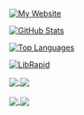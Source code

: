 [![My Website](https://img.shields.io/badge/My%20Website-tobydavis.dev-blue)](https://tobydavis.dev/)

[![GitHub Stats](https://github-readme-stats.vercel.app/api?username=pencilcaseman&show_icons=true&theme=radical)](https://github.com/Pencilcaseman)

[![Top Languages](https://github-readme-stats.vercel.app/api/top-langs/?username=pencilcaseman&theme=radical&style=compact&hide=JavaScript,HTML,CSS,Roff)](https://github.com/Pencilcaseman)

[![LibRapid](https://github-readme-stats.vercel.app/api/pin/?username=pencilcaseman&repo=librapid&theme=radical)](https://github.com/LibRapid/librapid)

<a href="https://github.com/LibRapid/librapid">
  <img align="center" src="https://github-readme-stats.vercel.app/api/pin/?username=pencilcaseman&repo=librapid&theme=radical" />
</a>
<a href="https://github.com/Pencilcaseman/PseudoScript">
  <img align="center" src="https://github-readme-stats.vercel.app/api/pin/?username=pencilcaseman&repo=PseudoScript&theme=radical&hide_border=true" />
</a>
<br><br>
<a href="https://github.com/Pencilcaseman">
  <img align="center" src="https://github-readme-stats.vercel.app/api?username=pencilcaseman&show_icons=true&theme=radical&include_all_commits=true&count_private=true&hide_border=true" />
</a><a href="https://github.com/Pencilcaseman">
  <img align="center" src="https://github-readme-stats.vercel.app/api/top-langs/?username=pencilcaseman&theme=radical&style=compact&hide=JavaScript,HTML,CSS,Roff&show_icons=true&include_all_commits=true&count_private=true&hide_border=true" />
  </a>
<br><br>
